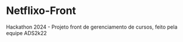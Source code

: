 # Netflixo-Front
 Hackathon 2024 - Projeto front de gerenciamento de cursos, feito pela equipe ADS2k22
